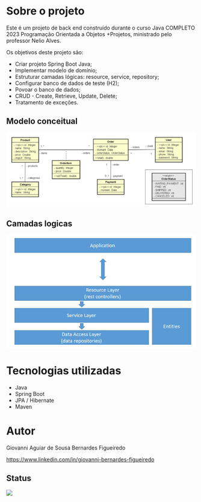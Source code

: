 # Sobre o projeto

Este é um projeto de back end construído durante o curso Java COMPLETO 2023 Programação Orientada a Objetos +Projetos, ministrado pelo professor Nelio Alves.

Os objetivos deste projeto são:

- Criar projeto Spring Boot Java;
- Implementar modelo de domínio;
- Estruturar camadas lógicas: resource, service, repository;
- Configurar banco de dados de teste (H2);
- Povoar o banco de dados;
- CRUD - Create, Retrieve, Update, Delete;
- Tratamento de exceções.

## Modelo conceitual
![Modelo Conceitual](https://raw.githubusercontent.com/GiovanniASBF/springboot1-jpa/main/modelo_conceitual.png)

## Camadas logicas
![Camadas Logicas](https://raw.githubusercontent.com/GiovanniASBF/springboot1-jpa/main/camadas_logicas.png)

# Tecnologias utilizadas
- Java
- Spring Boot
- JPA / Hibernate
- Maven

# Autor

Giovanni Aguiar de Sousa Bernardes Figueiredo

https://www.linkedin.com/in/giovanni-bernardes-figueiredo

## Status
<img src="https://img.shields.io/badge/Status-Finalizado-brightgreen">

